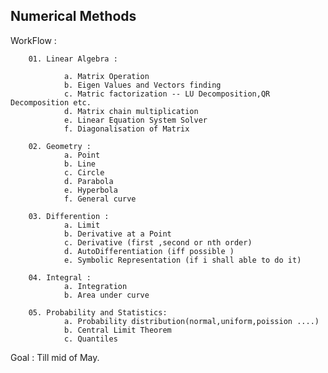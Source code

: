 
## Numerical Methods

WorkFlow : 

        01. Linear Algebra : 
                
                a. Matrix Operation
                b. Eigen Values and Vectors finding
                c. Matric factorization -- LU Decomposition,QR Decomposition etc.
                d. Matrix chain multiplication
                e. Linear Equation System Solver
                f. Diagonalisation of Matrix

        02. Geometry : 
                a. Point
                b. Line 
                c. Circle
                d. Parabola
                e. Hyperbola
                f. General curve
        
        03. Differention : 
                a. Limit
                b. Derivative at a Point
                c. Derivative (first ,second or nth order)
                d. AutoDifferentiation (iff possible )
                e. Symbolic Representation (if i shall able to do it)
        
        04. Integral : 
                a. Integration 
                b. Area under curve

        05. Probability and Statistics:
                a. Probability distribution(normal,uniform,poission ....)
                b. Central Limit Theorem
                c. Quantiles 

              
Goal : Till mid of May.